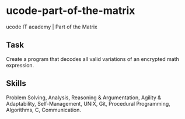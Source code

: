 # ucode-part-of-the-matrix
ucode IT academy | Part of the Matrix

## Task
Create a program that decodes all valid variations of an encrypted math expression.

## Skills
Problem Solving, Analysis, Reasoning & Argumentation, Agility & Adaptability, Self-Management, UNIX, Git, Procedural Programming, Algorithms, C, Communication.
